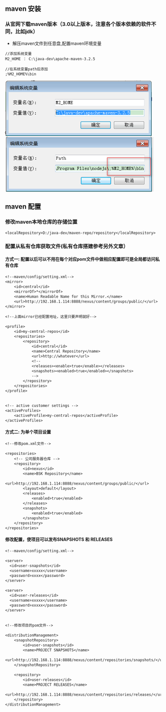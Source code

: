 
## maven 安装

### 从官网下载maven版本（3.0以上版本，注意各个版本依赖的软件不同，比如jdk）

+ 解压maven文件到任意盘,配置maven环境变量

```
//添加系统变量
M2_HOME ： C:\java-dev\apache-maven-3.2.5

//在系统变量path后添加
;%M2_HOME%\bin

```

![maven 环境变量1](https://github.com/iopqrst/temp/blob/master/java/maven/enveriment-var-1.png)
![maven 环境变量2](https://github.com/iopqrst/temp/blob/master/java/maven/enveriment-var-2.png)
 

## maven 配置 

### 修改maven本地仓库的存储位置

```
<localRepository>D:/java-dev/maven-repo/repository</localRepository>

```

### 配置从私有仓库获取文件(私有仓库搭建参考另外文章）

#### 方式一: 配置以后可以不用在每个对应pom文件中做相应配置即可是全局都访问私有仓库

```
<!--maven/config/setting.xml-->
<mirror>
	<id>central</id>
	<mirrorOf>*</mirrorOf>
	<name>Human Readable Name for this Mirror.</name>
	<url>http://192.168.1.114:8888/nexus/content/groups/public/</url>
</mirror>

<!--上面mirror已经配置地址，这里只要声明就好-->

<profile>
	<id>my-central-repos</id>
	<repositories>
		<repository>
			<id>central</id>
			<name>Central Repository</name>
			<url>http://whatever</url>
			<!--
			<releases><enable>true</enable></releases>
			<snapshots><enabled>true</enabled></snapshots>
			-->
		</repository>
	</repositories>
</profile>


<!-- active customer settings -->
<activeProfiles>
	<activeProfile>my-central-repos</activeProfile>
</activeProfiles>

```

#### 方式二: 为单个项目设置

```
<!--修改pom.xml文件-->

<repositories>
    <!-- 公司服务器仓库 -->
    <repository>
        <id>nexus</id>
        <name>BSK Repository</name>
        <url>http://192.168.1.114:8888/nexus/content/groups/public/</url>
        <layout>default</layout>
        <releases>
            <enabled>true</enabled>
        </releases>
        <snapshots>
            <enabled>true</enabled>
        </snapshots>
    </repository>
</repositories>

```

#### 修改配置，使项目可以发布SNAPSHOTS 和 RELEASES

```
<!--maven/config/setting.xml-->

<server>
  <id>user-snapshots</id>
  <username>xxxxx</username>
  <password>xxxx</password>
</server>

<server>
  <id>user-releases</id>
  <username>xxxxx</username>
  <password>xxxxx</password>
</server>


<!--修改项目的pom文件-->

<distributionManagement>
    <snapshotRepository>
        <id>user-snapshots</id>
        <name>PROJECT SNAPSHOTS</name>
        <url>http://192.168.1.114:8888/nexus/content/repositories/snapshots/</url>
    </snapshotRepository>

    <repository>
        <id>user-releases</id>
        <name>PROJECT RELEASES</name>
        <url>http://192.168.1.114:8888/nexus/content/repositories/releases/</url>
    </repository>
</distributionManagement>

```